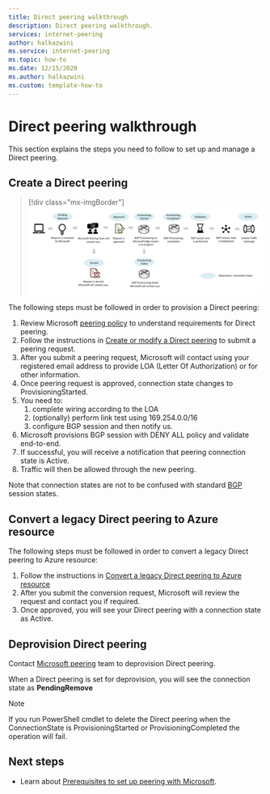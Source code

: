 ```yaml
---
title: Direct peering walkthrough
description: Direct peering walkthrough.
services: internet-peering
author: halkazwini
ms.service: internet-peering
ms.topic: how-to
ms.date: 12/15/2020
ms.author: halkazwini
ms.custom: template-how-to
---
```


# Direct peering walkthrough

This section explains the steps you need to follow to set up and manage a Direct peering.

## Create a Direct peering
> [!div class="mx-imgBorder"]
> ![Direct peering workflow and connection states](./media/direct-peering.png)

The following steps must be followed in order to provision a Direct peering:
1. Review Microsoft [peering policy](https://peering.azurewebsites.net/peering) to understand requirements for Direct peering.
1. Follow the instructions in [Create or modify a Direct peering](howto-direct-powershell.md) to submit a peering request.
1. After you submit a peering request, Microsoft will contact using your registered email address to provide LOA (Letter Of Authorization) or for other information.
1. Once peering request is approved, connection state changes to ProvisioningStarted.
1. You need to:
    1. complete wiring according to the LOA
    1. (optionally) perform link test using 169.254.0.0/16
    1. configure BGP session and then notify us.
1. Microsoft provisions BGP session with DENY ALL policy and validate end-to-end.
1. If successful, you will receive a notification that peering connection state is Active.
1. Traffic will then be allowed through the new peering.

Note that connection states are not to be confused with standard [BGP](https://en.wikipedia.org/wiki/Border_Gateway_Protocol) session states.

## Convert a legacy Direct peering to Azure resource
The following steps must be followed in order to convert a legacy Direct peering to Azure resource:
1. Follow the instructions in [Convert a legacy Direct peering to Azure resource](howto-legacy-direct-powershell.md)
1. After you submit the conversion request, Microsoft will review the request and contact you if required.
1. Once approved, you will see your Direct peering with a connection state as Active.

## Deprovision Direct peering
Contact [Microsoft peering](mailto:peering@microsoft.com) team to deprovision Direct peering.

When a Direct peering is set for deprovision, you will see the connection state as **PendingRemove**

> [!NOTE]
> If you run PowerShell cmdlet to delete the Direct peering when the ConnectionState is ProvisioningStarted or ProvisioningCompleted the operation will fail.

## Next steps

* Learn about [Prerequisites to set up peering with Microsoft](prerequisites.md).
